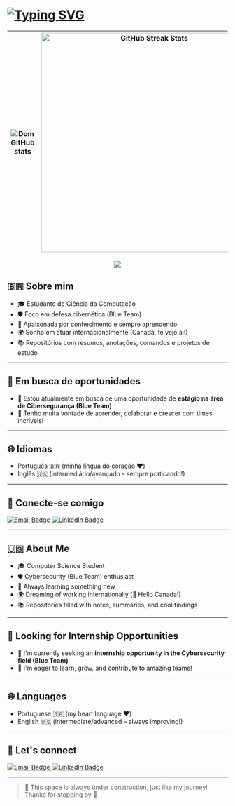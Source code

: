 # [![Typing SVG](https://readme-typing-svg.herokuapp.com?font=Pixelify+Sans&size=26&pause=1000&color=F709AA&width=435&lines=Ol%C3%A1%2C+me+chamo+Dominique+%E2%9C%A8)](https://git.io/typing-svg)

<div align="center">
   
| ![Dom GitHub stats](https://github-readme-stats.vercel.app/api?username=Dom-Techblue&show_icons=true&theme=dracula&rank_icon=github) |  <img src="https://github-readme-streak-stats.herokuapp.com/?user=Dom-Techblue&theme=dracula&hide_border=true" alt="GitHub Streak Stats" width="500" /> 
| :-: | :-: |

</div>

<p align="center">
  <a href="https://skillicons.dev">
    <img src="https://skillicons.dev/icons?i=bash,cpp,css,git,html,js,kali,linux,mysql,powershell,py,ubuntu,vscode," />
  </a>
</p>




## 🇧🇷 Sobre mim
- 🎓 Estudante de Ciência da Computação  
- 🛡️ Foco em defesa cibernética (Blue Team)  
- 📍 Apaixonada por conhecimento e sempre aprendendo  
- 🌍 Sonho em atuar internacionalmente (Canadá, te vejo aí!)  
- 📚 Repositórios com resumos, anotações, comandos e projetos de estudo  

---

## 💼 Em busca de oportunidades

- 🎯 Estou atualmente em busca de uma oportunidade de **estágio na área de Cibersegurança (Blue Team)**  
- 💙 Tenho muita vontade de aprender, colaborar e crescer com times incríveis!

---

## 🌐 Idiomas

- Português 🇧🇷 (minha língua do coração ❤️)  
- Inglês 🇺🇸 (intermediário/avançado – sempre praticando!)

---

## 🔗 Conecte-se comigo

<p align="left">
  <a href="mailto:sptilima@gmail.com" target="_blank">
    <img src="https://img.shields.io/badge/Email-D14836?style=for-the-badge&logo=gmail&logoColor=white" alt="Email Badge" />
  </a>
  <a href="https://www.linkedin.com/in/dominique-sptilima" target="_blank">
    <img src="https://img.shields.io/badge/LinkedIn-0077B5?style=for-the-badge&logo=linkedin&logoColor=white" alt="LinkedIn Badge" />
  </a>
</p>

---

## 🇺🇸 About Me

- 🎓 Computer Science Student  
- 🛡️ Cybersecurity (Blue Team) enthusiast  
- 📍 Always learning something new  
- 🌍 Dreaming of working internationally (👀 Hello Canada!)  
- 📚 Repositories filled with notes, summaries, and cool findings  

---

## 💼 Looking for Internship Opportunities

- 🎯 I'm currently seeking an **internship opportunity in the Cybersecurity field (Blue Team)**  
- 💙 I'm eager to learn, grow, and contribute to amazing teams!

---

## 🌐 Languages

- Portuguese 🇧🇷 (my heart language ❤️)  
- English 🇺🇸 (intermediate/advanced – always improving!)

---

## 🔗 Let's connect

<p align="left">
  <a href="mailto:sptilima@gmail.com" target="_blank">
    <img src="https://img.shields.io/badge/Email-D14836?style=for-the-badge&logo=gmail&logoColor=white" alt="Email Badge" />
  </a>
  <a href="https://www.linkedin.com/in/dominique-sptilima" target="_blank">
    <img src="https://img.shields.io/badge/LinkedIn-0077B5?style=for-the-badge&logo=linkedin&logoColor=white" alt="LinkedIn Badge" />
  </a>
</p>


---

> 🚧 This space is always under construction, just like my journey!  
> Thanks for stopping by 💙
